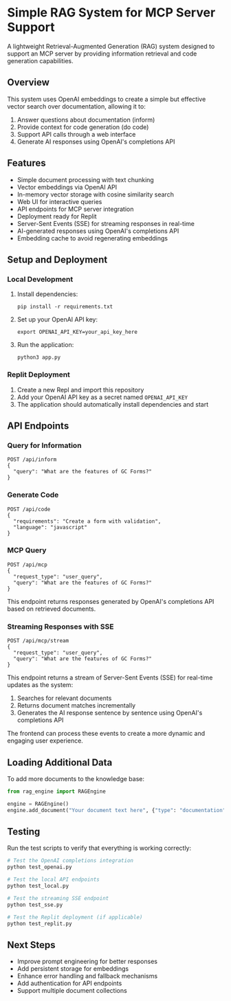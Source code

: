 # Simple RAG System for MCP Server Support

A lightweight Retrieval-Augmented Generation (RAG) system designed to support an MCP server by providing information retrieval and code generation capabilities.

## Overview

This system uses OpenAI embeddings to create a simple but effective vector search over documentation, allowing it to:

1. Answer questions about documentation (inform)
2. Provide context for code generation (do code)
3. Support API calls through a web interface
4. Generate AI responses using OpenAI's completions API

## Features

- Simple document processing with text chunking
- Vector embeddings via OpenAI API
- In-memory vector storage with cosine similarity search
- Web UI for interactive queries
- API endpoints for MCP server integration
- Deployment ready for Replit
- Server-Sent Events (SSE) for streaming responses in real-time
- AI-generated responses using OpenAI's completions API
- Embedding cache to avoid regenerating embeddings

## Setup and Deployment

### Local Development

1. Install dependencies:
   ```
   pip install -r requirements.txt
   ```

2. Set up your OpenAI API key:
   ```
   export OPENAI_API_KEY=your_api_key_here
   ```

3. Run the application:
   ```
   python3 app.py
   ```

### Replit Deployment

1. Create a new Repl and import this repository
2. Add your OpenAI API key as a secret named `OPENAI_API_KEY`
3. The application should automatically install dependencies and start

## API Endpoints

### Query for Information
```
POST /api/inform
{
  "query": "What are the features of GC Forms?"
}
```

### Generate Code
```
POST /api/code
{
  "requirements": "Create a form with validation",
  "language": "javascript"
}
```

### MCP Query
```
POST /api/mcp
{
  "request_type": "user_query",
  "query": "What are the features of GC Forms?"
}
```
This endpoint returns responses generated by OpenAI's completions API based on retrieved documents.

### Streaming Responses with SSE
```
POST /api/mcp/stream
{
  "request_type": "user_query",
  "query": "What are the features of GC Forms?"
}
```
This endpoint returns a stream of Server-Sent Events (SSE) for real-time updates as the system:
1. Searches for relevant documents
2. Returns document matches incrementally
3. Generates the AI response sentence by sentence using OpenAI's completions API

The frontend can process these events to create a more dynamic and engaging user experience.

## Loading Additional Data

To add more documents to the knowledge base:

```python
from rag_engine import RAGEngine

engine = RAGEngine()
engine.add_document("Your document text here", {"type": "documentation", "source": "Source Name"})
```

## Testing

Run the test scripts to verify that everything is working correctly:

```bash
# Test the OpenAI completions integration
python test_openai.py

# Test the local API endpoints
python test_local.py

# Test the streaming SSE endpoint
python test_sse.py

# Test the Replit deployment (if applicable)
python test_replit.py
```

## Next Steps

- Improve prompt engineering for better responses
- Add persistent storage for embeddings
- Enhance error handling and fallback mechanisms
- Add authentication for API endpoints
- Support multiple document collections
